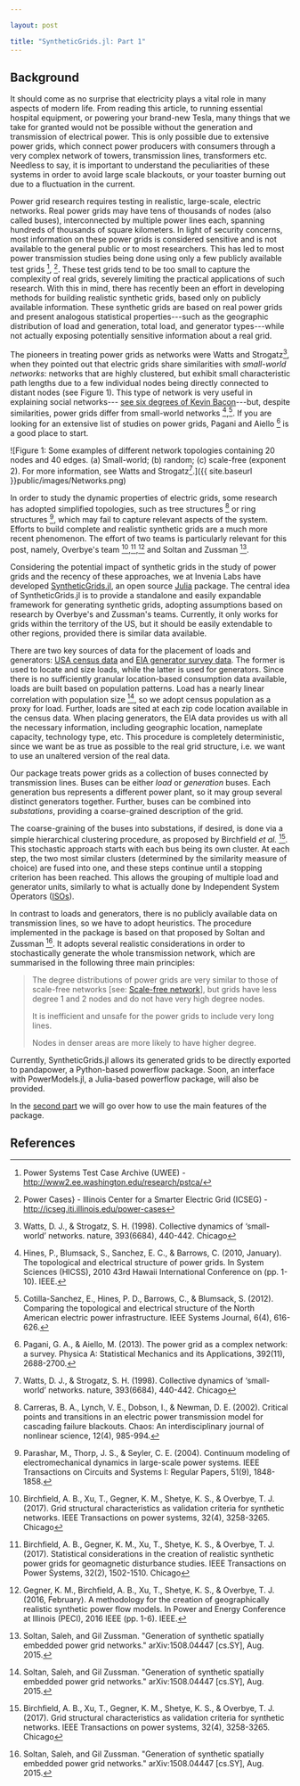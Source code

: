 ```yaml
---

layout: post

title: "SyntheticGrids.jl: Part 1"
---
```


Background
----------

It should come as no surprise that electricity plays a vital role in many aspects of modern life. From reading this article, to running essential hospital equipment, or powering your brand-new Tesla, many things that we take for granted would not be possible without the generation and transmission of electrical power. This is only possible due to extensive power grids, which connect power producers with consumers through a very complex network of towers, transmission lines, transformers etc. Needless to say, it is important to understand the peculiarities of these systems in order to avoid large scale blackouts, or your toaster burning out due to a fluctuation in the current.

Power grid research requires testing in realistic, large-scale, electric networks. Real power grids may have tens of thousands of nodes (also called buses), interconnected by multiple power lines each, spanning hundreds of thousands of square kilometers. In light of security concerns, most information on these power grids is considered sensitive and is not available to the general public or to most researchers. This has led to most power transmission studies being done using only a few publicly available test grids [^1], [^2]. These test grids tend to be too small to capture the complexity of real grids, severely limiting the practical applications of such research. With this in mind, there has recently been an effort in developing methods for building realistic synthetic grids, based only on publicly available information. These synthetic grids are based on real power grids and present analogous statistical properties---such as the geographic distribution of load and generation, total load, and generator types---while not actually exposing potentially sensitive information about a real grid.

The pioneers in treating power grids as networks were Watts and Strogatz[^3], when they pointed out that electric grids share similarities with *small-world networks*: networks that are highly clustered, but exhibit small characteristic path lengths due to a few individual nodes being directly connected to distant nodes (see Figure 1). This type of network is very useful in explaining social networks--- [see six degrees of Kevin Bacon](https://en.wikipedia.org/wiki/Six_Degrees_of_Kevin_Bacon)---but, despite similarities, power grids differ from small-world networks [^4],[^5]. If you are looking for an extensive list of studies on power grids, Pagani and Aiello [^6] is a good place to start.

![Figure 1: Some examples of different network topologies containing 20 nodes and 40 edges. (a) Small-world; (b) random; (c) scale-free (exponent 2). For more information, see Watts and Strogatz[^3].]({{ site.baseurl }}public/images/Networks.png)

In order to study the dynamic properties of electric grids, some research has adopted simplified topologies, such as tree structures [^7] or ring structures [^8], which may fail to capture relevant aspects of the system. Efforts to build complete and realistic synthetic grids are a much more recent phenomenon. The effort of two teams is particularly relevant for this post, namely, Overbye's team [^9],[^10],[^11] and Soltan and Zussman [^12].

Considering the potential impact of synthetic grids in the study of power grids and the recency of these approaches, we at Invenia Labs have developed [SyntheticGrids.jl](https://github.com/invenia/SyntheticGrids.jl), an open source [Julia](https://julialang.org/) package. The central idea of SyntheticGrids.jl is to provide a standalone and easily expandable framework for generating synthetic grids, adopting assumptions based on research by Overbye's and Zussman's teams. Currently, it only works for grids within the territory of the US, but it should be easily extendable to other regions, provided there is similar data available.

There are two key sources of data for the placement of loads and generators: [USA census data](https://www.census.gov/geo/maps-data/data/gazetteer2010.html) and [EIA generator survey data](https://www.eia.gov/electricity/data/eia860/index.html). The former is used to locate and size loads, while the latter is used for generators. Since there is no sufficiently granular location-based consumption data available, loads are built based on population patterns. Load has a nearly linear correlation with population size [^12], so we adopt census population as a proxy for load. Further, loads are sited at each zip code location available in the census data. When placing generators, the EIA data provides us with all the necessary information, including geographic location, nameplate capacity, technology type, etc. This procedure is completely deterministic, since we want be as true as possible to the real grid structure, i.e. we want to use an unaltered version of the real data.

Our package treats power grids as a collection of buses connected by transmission lines. Buses can be either *load* or *generation* buses. Each generation bus represents a different power plant, so it may group several distinct generators together. Further, buses can be combined into *substations*, providing a coarse-grained description of the grid.

The coarse-graining of the buses into substations, if desired, is done via a simple hierarchical clustering procedure, as proposed by Birchfield *et al.* [^9]. This stochastic approach starts with each bus being its own cluster. At each step, the two most similar clusters (determined by the similarity measure of choice) are fused into one, and these steps continue until a stopping criterion has been reached. This allows the grouping of multiple load and generator units, similarly to what is actually done by Independent System Operators ([ISOs](https://en.wikipedia.org/wiki/Regional_transmission_organization_(North_America))).

In contrast to loads and generators, there is no publicly available data on transmission lines, so we have to adopt heuristics. The procedure implemented in the package is based on that proposed by Soltan and Zussman [^12]. It adopts several realistic considerations in order to stochastically generate the whole transmission network, which are summarised in the following three main principles:

> The degree distributions of power grids are very similar to those of scale-free networks [see: [Scale-free network](https://en.wikipedia.org/wiki/Scale-free_network)], but grids have less degree 1 and 2 nodes and do not have very high degree nodes.
>
> It is inefficient and unsafe for the power grids to include very long lines.
>
> Nodes in denser areas are more likely to have higher degree.

Currently, SyntheticGrids.jl allows its generated grids to be directly exported to pandapower, a Python-based powerflow package. Soon, an interface with PowerModels.jl, a Julia-based powerflow package, will also be provided.

In the [second part](2018/06/06/syntheticgrids-part-2) we will go over how to use the main features of the package.

References
----------

[^1]: Power Systems Test Case Archive (UWEE) - http://www2.ee.washington.edu/research/pstca/

[^2]: Power Cases} - Illinois Center for a Smarter Electric Grid (ICSEG) - http://icseg.iti.illinois.edu/power-cases

[^3]: Watts, D. J., & Strogatz, S. H. (1998). Collective dynamics of ‘small-world’ networks. nature, 393(6684), 440-442. Chicago

[^4]: Hines, P., Blumsack, S., Sanchez, E. C., & Barrows, C. (2010, January). The topological and electrical structure of power grids. In System Sciences (HICSS), 2010 43rd Hawaii International Conference on (pp. 1-10). IEEE.

[^5]: Cotilla-Sanchez, E., Hines, P. D., Barrows, C., & Blumsack, S. (2012). Comparing the topological and electrical structure of the North American electric power infrastructure. IEEE Systems Journal, 6(4), 616-626.

[^6]: Pagani, G. A., & Aiello, M. (2013). The power grid as a complex network: a survey. Physica A: Statistical Mechanics and its Applications, 392(11), 2688-2700.

[^7]: Carreras, B. A., Lynch, V. E., Dobson, I., & Newman, D. E. (2002). Critical points and transitions in an electric power transmission model for cascading failure blackouts. Chaos: An interdisciplinary journal of nonlinear science, 12(4), 985-994.

[^8]: Parashar, M., Thorp, J. S., & Seyler, C. E. (2004). Continuum modeling of electromechanical dynamics in large-scale power systems. IEEE Transactions on Circuits and Systems I: Regular Papers, 51(9), 1848-1858.

[^9]: Birchfield, A. B., Xu, T., Gegner, K. M., Shetye, K. S., & Overbye, T. J. (2017). Grid structural characteristics as validation criteria for synthetic networks. IEEE Transactions on power systems, 32(4), 3258-3265. Chicago

[^10]: Birchfield, A. B., Gegner, K. M., Xu, T., Shetye, K. S., & Overbye, T. J. (2017). Statistical considerations in the creation of realistic synthetic power grids for geomagnetic disturbance studies. IEEE Transactions on Power Systems, 32(2), 1502-1510. Chicago

[^11]: Gegner, K. M., Birchfield, A. B., Xu, T., Shetye, K. S., & Overbye, T. J. (2016, February). A methodology for the creation of geographically realistic synthetic power flow models. In Power and Energy Conference at Illinois (PECI), 2016 IEEE (pp. 1-6). IEEE.

[^12]: Soltan, Saleh, and Gil Zussman. "Generation of synthetic spatially embedded power grid networks." arXiv:1508.04447 [cs.SY], Aug. 2015.
